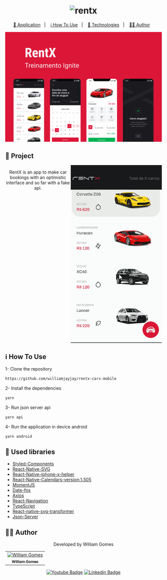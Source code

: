 <h1 align="center">
   <img alt="rentx" height="18" title="Rentx" src=".github/logo.png" />
</h1>

<p align="center">
  <a href="#page_with_curl-project">📃 Application</a>&nbsp;&nbsp;&nbsp;|&nbsp;&nbsp;&nbsp;
  <a href="#information_source-how-to-use">ℹ️ How To Use</a>&nbsp;&nbsp;&nbsp;|&nbsp;&nbsp;&nbsp;
  <a href="#rocket-used-libraries">🚀 Technologies</a>&nbsp;&nbsp;&nbsp;|&nbsp;&nbsp;&nbsp;
  <a href="#man_technologist-author">👨‍💻 Author</a>&nbsp;&nbsp;&nbsp;
</p>

![cover](mobile/.github/capa.png)

## :page_with_curl: Project

<div align="center">
  <div style="display:  flex; align-items: flex-start;">
    <p>
  RentX is an app to make car bookings with an optimistic interface and so far with a fake api.
  </p>
  <img  src="https://raw.githubusercontent.com/williamjayjay/rentx-cars-mobile/master/mobile/.github/gif1.gif" >
  </div>
</div>

## :information_source: How To Use

1- Clone the repository

```bash
https://github.com/williamjayjay/rentx-cars-mobile
```
2- Install the dependencies
```bash
yarn
```

3- Run json server api
```bash
yarn api
```

4- Run the application in device android
```bash
yarn android
```

## :rocket: Used libraries

- [Styled-Components](https://styled-components.com/)
- [React-Native-SVG](https://github.com/react-native-svg/react-native-svg)
- [React-Native-iphone-x-helper](https://github.com/ptelad/react-native-iphone-x-helper)
- [React-Native-Calendars-version:1.505](https://www.npmjs.com/package/react-native-calendars)
- [MomentJS](https://momentjs.com/)
- [Date-fns](https://www.npmjs.com/package/date-fns)
- [Axios](https://axios-http.com/docs/intro)
- [React-Navigation](https://reactnavigation.org/)
- [TypeScript](https://www.typescriptlang.org/)
- [React-native-svg-transformer](https://github.com/kristerkari/react-native-svg-transformer)
- [Json-Server](https://styled-components.com/)


## :man_technologist: Author

<div align="center">
 <p>Developed by William Gomes</p>
<div>
<table>
  <tr>
    <td align="center">
      <a href="http://github.com/williamjayjay/">
        <img src="https://avatars.githubusercontent.com/u/52439569?v=4" width="75px;" alt="William Gomes"/>
        <br />
        <sub>
          <b>William Gomes</b>
        </sub>
       </a>
       </td>
  </tr>
</table>
</div>

[![Youtube Badge](https://img.shields.io/badge/-Metalcode-FF0000?style=flat-square&labelColor=FF0000&logo=youtube&logoColor=white&link=https://www.youtube.com/channel/UC4IOuH99CdKBPydv7CW8Tdg)](https://www.youtube.com/channel/UC4IOuH99CdKBPydv7CW8Tdg)
[![Linkedin Badge](https://img.shields.io/badge/-William%20Gomes-blue?style=flat-square&logo=Linkedin&logoColor=white&link=https://www.linkedin.com/in/william-gomes-aab694149/)](https://www.linkedin.com/in/william-gomes-aab694149/)

</div>